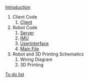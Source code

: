 [Introduction](README.md)
1.  Client Code
    1.  [Client](First%20Implementations/client.py)
2.  Robot Code
    1.  [Server](First%20Implementations/Test%20Files/server.py)
    2.  [IMU](First%20Implementations/Test%20Files/serverIMU.py)
    3.  [UserInterface](First%20Implementations/Web%20stream/User%20Interface/index.html)
    4.  [Main File](First%20Implementations/mainServer.py)
3. Robot and 3D Printing Schematics
    1. Wiring Diagram
    2. 3D Printing 
    
[To do list](TODO_LIST)